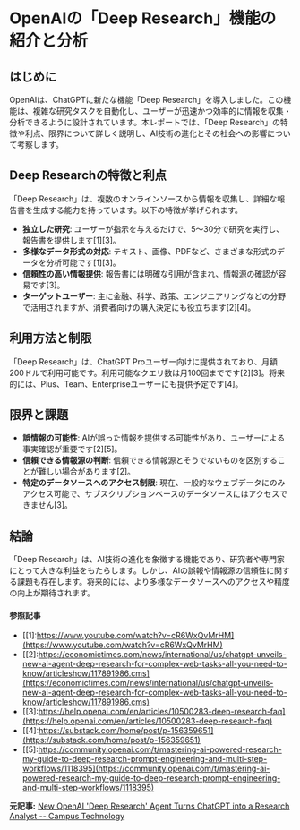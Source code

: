 # OpenAIの「Deep Research」機能の紹介と分析

## はじめに

OpenAIは、ChatGPTに新たな機能「Deep Research」を導入しました。この機能は、複雑な研究タスクを自動化し、ユーザーが迅速かつ効率的に情報を収集・分析できるように設計されています。本レポートでは、「Deep Research」の特徴や利点、限界について詳しく説明し、AI技術の進化とその社会への影響について考察します。

## Deep Researchの特徴と利点

「Deep Research」は、複数のオンラインソースから情報を収集し、詳細な報告書を生成する能力を持っています。以下の特徴が挙げられます。

- **独立した研究**: ユーザーが指示を与えるだけで、5〜30分で研究を実行し、報告書を提供します[1][3]。
- **多様なデータ形式の対応**: テキスト、画像、PDFなど、さまざまな形式のデータを分析可能です[1][3]。
- **信頼性の高い情報提供**: 報告書には明確な引用が含まれ、情報源の確認が容易です[3]。
- **ターゲットユーザー**: 主に金融、科学、政策、エンジニアリングなどの分野で活用されますが、消費者向けの購入決定にも役立ちます[2][4]。

## 利用方法と制限

「Deep Research」は、ChatGPT Proユーザー向けに提供されており、月額200ドルで利用可能です。利用可能なクエリ数は月100回までです[2][3]。将来的には、Plus、Team、Enterpriseユーザーにも提供予定です[4]。

## 限界と課題

- **誤情報の可能性**: AIが誤った情報を提供する可能性があり、ユーザーによる事実確認が重要です[2][5]。
- **信頼できる情報源の判断**: 信頼できる情報源とそうでないものを区別することが難しい場合があります[2]。
- **特定のデータソースへのアクセス制限**: 現在、一般的なウェブデータにのみアクセス可能で、サブスクリプションベースのデータソースにはアクセスできません[3]。

## 結論

「Deep Research」は、AI技術の進化を象徴する機能であり、研究者や専門家にとって大きな利益をもたらします。しかし、AIの誤報や情報源の信頼性に関する課題も存在します。将来的には、より多様なデータソースへのアクセスや精度の向上が期待されます。
#### 参照記事
- [[1]:https://www.youtube.com/watch?v=cR6WxQvMrHM](https://www.youtube.com/watch?v=cR6WxQvMrHM)
- [[2]:https://economictimes.com/news/international/us/chatgpt-unveils-new-ai-agent-deep-research-for-complex-web-tasks-all-you-need-to-know/articleshow/117891986.cms](https://economictimes.com/news/international/us/chatgpt-unveils-new-ai-agent-deep-research-for-complex-web-tasks-all-you-need-to-know/articleshow/117891986.cms)
- [[3]:https://help.openai.com/en/articles/10500283-deep-research-faq](https://help.openai.com/en/articles/10500283-deep-research-faq)
- [[4]:https://substack.com/home/post/p-156359651](https://substack.com/home/post/p-156359651)
- [[5]:https://community.openai.com/t/mastering-ai-powered-research-my-guide-to-deep-research-prompt-engineering-and-multi-step-workflows/1118395](https://community.openai.com/t/mastering-ai-powered-research-my-guide-to-deep-research-prompt-engineering-and-multi-step-workflows/1118395)


**元記事:** [New OpenAI 'Deep Research' Agent Turns ChatGPT into a Research Analyst -- Campus Technology](https://campustechnology.com/Articles/2025/02/12/New-OpenAI-Deep-Research-Agent-Turns-ChatGPT-into-a-Research-Analyst.aspx?admgarea=news)
